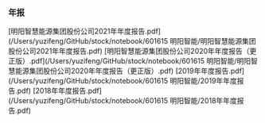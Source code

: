 ### 年报
[明阳智慧能源集团股份公司2021年年度报告.pdf](/Users/yuzifeng/GitHub/stock/notebook/601615 明阳智能/明阳智慧能源集团股份公司2021年年度报告.pdf)
[明阳智慧能源集团股份公司2020年年度报告（更正版）.pdf](/Users/yuzifeng/GitHub/stock/notebook/601615 明阳智能/明阳智慧能源集团股份公司2020年年度报告（更正版）.pdf)
[2019年年度报告.pdf](/Users/yuzifeng/GitHub/stock/notebook/601615 明阳智能/2019年年度报告.pdf)
[2018年年度报告.pdf](/Users/yuzifeng/GitHub/stock/notebook/601615 明阳智能/2018年年度报告.pdf)
